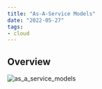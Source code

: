 ```yaml
---
title: "As-A-Service Models"
date: "2022-05-27"
tags:
- cloud
---
```


## Overview

![as_a_service_models](files/as_a_service_models.svg)

